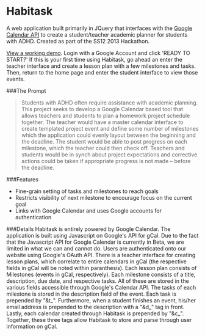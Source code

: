 Habitask
============
A web application built primarily in JQuery that interfaces with the [Google Calendar API](https://developers.google.com/google-apps/calendar/) to create a student/teacher academic planner for students with ADHD. Created as part of the SS12 2013 Hackathon.

[View a working demo](http://www.thecalvinchan.com/sandbox/SS12). Login with a Google Account and click 'READY TO START?' If this is your first time using Habitask, go ahead an enter the teacher interface and create a lesson plan with a few milestones and tasks. Then, return to the home page and enter the student interface to view those events.

###The Prompt
> Students with ADHD often require assistance with academic planning. This project seeks to develop a Google Calendar based tool that allows teachers and students to plan a homework project schedule together. The teacher would have a master calendar interface to create templated project event and define some number of milestones which the application could evenly layout between the beginning and the deadline. The student would be able to post progress on each milestone, which the teacher could then check off. Teachers and students would be in synch about project expectations and corrective actions could be taken if appropriate progress is not made – before the deadline.

###Features
* Fine-grain setting of tasks and milestones to reach goals
* Restricts visibility of next milestone to encourage focus on the current goal
* Links with Google Calendar and uses Google accounts for authentication

###Details
Habitask is entirely powered by Google Calendar. The application is built using Javascript on Google's API for gCal. Due to the fact that the Javascript API for Google Calendar is currently in Beta, we are limited in what we can and cannot do. Users are authenticated onto our website using Google's OAuth API. There is a teacher interface for creating lesson plans, which correlate to entire calendars in gCal (the respective fields in gCal will be noted within paranthesis). Each lesson plan consists of Milestones (events in gCal, respectively). Each milestone consists of a title, description, due date, and respective tasks. All of these are stored in the various fields accessible through Google's Calendar API. The tasks of each milestone is stored in the description field of the event. Each task is prepended by "&t_". Furthermore, when a student finishes an event, his/her email address is prepended to the description with a "&d_" tag in front. Lastly, each calendar created through Habitask is prepended by "&c_". Together, these three tags allow Habitask to store and parse through user information on gCal.